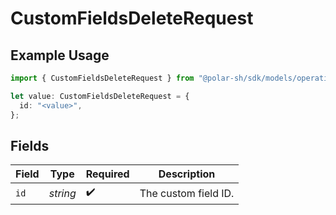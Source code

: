 # CustomFieldsDeleteRequest

## Example Usage

```typescript
import { CustomFieldsDeleteRequest } from "@polar-sh/sdk/models/operations";

let value: CustomFieldsDeleteRequest = {
  id: "<value>",
};
```

## Fields

| Field                | Type                 | Required             | Description          |
| -------------------- | -------------------- | -------------------- | -------------------- |
| `id`                 | *string*             | :heavy_check_mark:   | The custom field ID. |